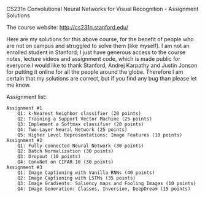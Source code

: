 CS231n Convolutional Neural Networks for Visual Recognition - Assignment Solutions

The course website: http://cs231n.stanford.edu/

Here are my solutions for this above course, for the benefit of people who are not on campus and struggled to solve them (like myself). I am not an enrolled student in Stanford; I just have generous access to the course notes, lecture videos and assignment code, which is made public for everyone.I would like to thank Stanford, Andrej Karpathy and Justin Jonson for putting it online for all the people around the globe. Therefore I am certain that my solutions are correct, but if you find any bug than please let me know.

Assignment list:

    Assignment #1
        Q1: k-Nearest Neighbor classifier (20 points)
        Q2: Training a Support Vector Machine (25 points)
        Q3: Implement a Softmax classifier (20 points)
        Q4: Two-Layer Neural Network (25 points)
        Q5: Higher Level Representations: Image Features (10 points)
    Assignment #2
        Q1: Fully-connected Neural Network (30 points)
        Q2: Batch Normalization (30 points)
        Q3: Dropout (10 points)
        Q4: ConvNet on CIFAR-10 (30 points)
    Assignment #3
        Q1: Image Captioning with Vanilla RNNs (40 points)
        Q2: Image Captioning with LSTMs (35 points)
        Q3: Image Gradients: Saliency maps and Fooling Images (10 points)
        Q4: Image Generation: Classes, Inversion, DeepDream (15 points)
